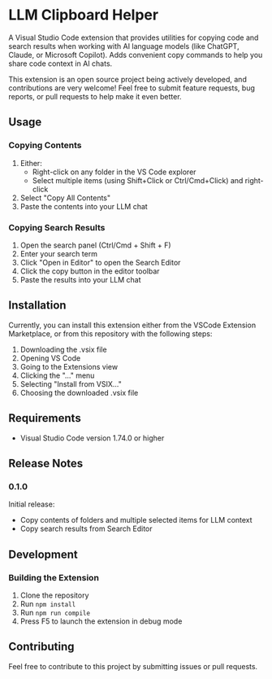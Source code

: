 # LLM Clipboard Helper

A Visual Studio Code extension that provides utilities for copying code and search results when working with AI language models (like ChatGPT, Claude, or Microsoft Copilot). Adds convenient copy commands to help you share code context in AI chats.

This extension is an open source project being actively developed, and contributions are very welcome! Feel free to submit feature requests, bug reports, or pull requests to help make it even better.

## Usage

### Copying Contents
1. Either:
   - Right-click on any folder in the VS Code explorer
   - Select multiple items (using Shift+Click or Ctrl/Cmd+Click) and right-click
2. Select "Copy All Contents"
3. Paste the contents into your LLM chat

### Copying Search Results
1. Open the search panel (Ctrl/Cmd + Shift + F)
2. Enter your search term
3. Click "Open in Editor" to open the Search Editor
4. Click the copy button in the editor toolbar
5. Paste the results into your LLM chat

## Installation

Currently, you can install this extension either from the VSCode Extension Marketplace, or from this repository with the following steps:
1. Downloading the .vsix file
2. Opening VS Code
3. Going to the Extensions view
4. Clicking the "..." menu
5. Selecting "Install from VSIX..."
6. Choosing the downloaded .vsix file

## Requirements

- Visual Studio Code version 1.74.0 or higher

## Release Notes

### 0.1.0

Initial release:
- Copy contents of folders and multiple selected items for LLM context
- Copy search results from Search Editor

## Development

### Building the Extension

1. Clone the repository
2. Run `npm install`
3. Run `npm run compile`
4. Press F5 to launch the extension in debug mode

## Contributing

Feel free to contribute to this project by submitting issues or pull requests.